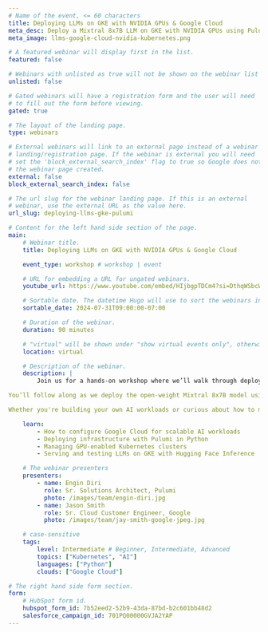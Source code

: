 ```yaml
---
# Name of the event, <= 60 characters
title: Deploying LLMs on GKE with NVIDIA GPUs & Google Cloud
meta_desc: Deploy a Mixtral 8x7B LLM on GKE with NVIDIA GPUs using Pulumi and Python. Learn to build scalable, GPU-enabled AI workloads on Google Cloud.
meta_image: llms-google-cloud-nvidia-kubernetes.png

# A featured webinar will display first in the list.
featured: false

# Webinars with unlisted as true will not be shown on the webinar list
unlisted: false

# Gated webinars will have a registration form and the user will need
# to fill out the form before viewing.
gated: true

# The layout of the landing page.
type: webinars

# External webinars will link to an external page instead of a webinar
# landing/registration page. If the webinar is external you will need
# set the 'block_external_search_index' flag to true so Google does not index
# the webinar page created.
external: false
block_external_search_index: false

# The url slug for the webinar landing page. If this is an external
# webinar, use the external URL as the value here.
url_slug: deploying-llms-gke-pulumi

# Content for the left hand side section of the page.
main:
    # Webinar title.
    title: Deploying LLMs on GKE with NVIDIA GPUs & Google Cloud

    event_type: workshop # workshop | event

    # URL for embedding a URL for ungated webinars.
    youtube_url: https://www.youtube.com/embed/HIjbgpTDCm4?si=DthqWSbcWG52onMY

    # Sortable date. The datetime Hugo will use to sort the webinars in date order.
    sortable_date: 2024-07-31T09:00:00-07:00

    # Duration of the webinar.
    duration: 90 minutes

    # "virtual" will be shown under "show virtual events only", otherwise shown as City, State (seattle, wa)
    location: virtual

    # Description of the webinar.
    description: |
        Join us for a hands-on workshop where we’ll walk through deploying a large language model (LLM) on Google Kubernetes Engine (GKE) using NVIDIA GPUs and Pulumi’s modern Infrastructure as Code platform.

You’ll follow along as we deploy the open-weight Mixtral 8x7B model using Hugging Face’s Text Generation Inference and GKE’s powerful GPU-backed workloads. Learn how to provision GKE clusters with NVIDIA L4 GPUs, containerize AI models, and orchestrate everything with Pulumi and Python—all while leveraging Google Cloud's scalable infrastructure.

Whether you're building your own AI workloads or curious about how to manage LLMs in production-ready environments, this workshop will give you practical, real-world experience from two cloud and DevOps experts—featuring guest speaker Jason Smith from Google Cloud.

    learn:
        - How to configure Google Cloud for scalable AI workloads
        - Deploying infrastructure with Pulumi in Python
        - Managing GPU-enabled Kubernetes clusters
        - Serving and testing LLMs on GKE with Hugging Face Inference

    # The webinar presenters
    presenters:
        - name: Engin Diri
          role: Sr. Solutions Architect, Pulumi
          photo: /images/team/engin-diri.jpg
        - name: Jason Smith
          role: Sr. Cloud Customer Engineer, Google
          photo: /images/team/jay-smith-google-jpeg.jpg

    # case-sensitive
    tags:
        level: Intermediate # Beginner, Intermediate, Advanced
        topics: ["Kubernetes", "AI"]
        languages: ["Python"]
        clouds: ["Google Cloud"]

# The right hand side form section.
form:
    # HubSpot form id.
    hubspot_form_id: 7b52eed2-52b9-43da-87bd-b2c601bb48d2
    salesforce_campaign_id: 701PQ00000GVJA2YAP
---
```

